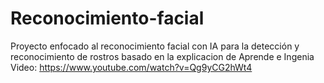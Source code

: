 # Reconocimiento-facial
Proyecto enfocado al reconocimiento facial con IA para la detección y reconocimiento de rostros
basado en la explicacion de Aprende e Ingenia
Video:   https://www.youtube.com/watch?v=Qg9yCG2hWt4
